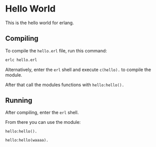 # Hello World

This is the hello world for erlang.

## Compiling

To compile the `hello.erl` file, run this command:

```bash
erlc hello.erl
```

Alternatively, enter the `erl` shell and execute `c(hello).` to compile the module.

After that call the modules functions with `hello:hello().`

## Running

After compiling, enter the `erl` shell.

From there you can use the module:

`hello:hello().`

`hello:hello(waaaa).`
